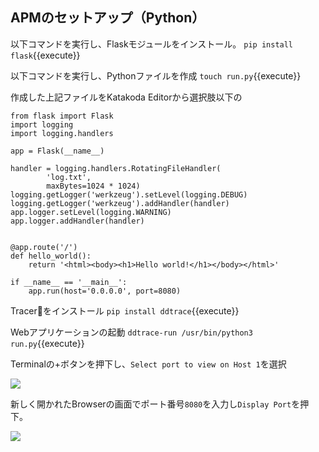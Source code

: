 ## APMのセットアップ（Python）


以下コマンドを実行し、Flaskモジュールをインストール。
`pip install flask`{{execute}}

以下コマンドを実行し、Pythonファイルを作成
`touch run.py`{{execute}}

作成した上記ファイルをKatakoda Editorから選択肢以下の

```
from flask import Flask
import logging
import logging.handlers

app = Flask(__name__)

handler = logging.handlers.RotatingFileHandler(
        'log.txt',
        maxBytes=1024 * 1024)
logging.getLogger('werkzeug').setLevel(logging.DEBUG)
logging.getLogger('werkzeug').addHandler(handler)
app.logger.setLevel(logging.WARNING)
app.logger.addHandler(handler) 


@app.route('/')
def hello_world():
    return '<html><body><h1>Hello world!</h1></body></html>'
 
if __name__ == '__main__':
    app.run(host='0.0.0.0', port=8080)
```

Tracerをインストール
`pip install ddtrace`{{execute}}

Webアプリケーションの起動
`ddtrace-run /usr/bin/python3 run.py`{{execute}}

Terminalの+ボタンを押下し、`Select port to view on Host 1`を選択

![](https://p-qkfgo2.t2.n0.cdn.getcloudapp.com/items/rRubbEDo/e49db587-310e-4d08-a436-e5a90d5ceb5c.jpg?v=d4ef05cf0eca0f621ed608914a879a4f)


新しく開かれたBrowserの画面でポート番号`8080`を入力し`Display Port`を押下。

![](https://p-qkfgo2.t2.n0.cdn.getcloudapp.com/items/kpunnyvE/a93e138e-5b43-4453-8188-cac38d305312.jpg?v=d14ea1a84f62b784f03238b9abab643c)
